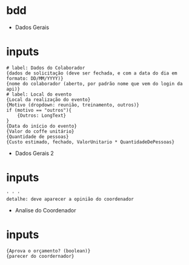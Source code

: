# bdd

* Dados Gerais
# inputs
    # label: Dados do Colaborador
    {dados de solicitação (deve ser fechada, e com a data do dia em formato: DD/MM/YYYY)}
    {nome do colaborador (aberto, por padrão nome que vem do login da api)}
    # label: Local do evento
    {Local da realização do evento}
    {Motivo (dropdown: reunião, treinamento, outros)}
    if (motivo == "outros"){
        {Outros: LongText}
    }
    {Data do início do evento}
    {Valor do coffe unitário}
    {Quantidade de pessoas}
    {Custo estimado, fechado, ValorUnitario * QuantidadeDePessoas}
* Dados Gerais 2
# inputs
    ' ' '
    detalhe: deve aparecer a opinião do coordenador

* Analise do Coordenador
# inputs
    {Aprova o orçamento? (boolean)}
    {parecer do coordernador}

* Anexo
# inputs
    {Anexe a nota fiscal}


# os texts areas (nos dois) feito

# motivo bugado
# to fixed

# visibilidade do fluxo

# multiplicação na revisão de dados
# revisão do coordenador 2 
